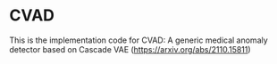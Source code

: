 # CVAD

This is the implementation code for CVAD: A generic medical anomaly detector based on Cascade VAE (https://arxiv.org/abs/2110.15811)
